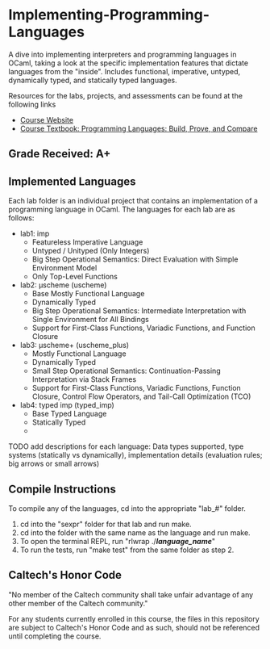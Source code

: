# Implementing-Programming-Languages
A dive into implementing interpreters and programming languages in OCaml, taking a look at the specific implementation features that dictate languages from the "inside". Includes functional, imperative, untyped, dynamically typed, and statically typed languages.

Resources for the labs, projects, and assessments can be found at the following links
- [Course Website](https://mvanier.github.io/cs131/2023/book/)
- [Course Textbook: Programming Languages: Build, Prove, and Compare](https://www.amazon.com/Programming-Languages-Build-Prove-Compare/dp/110718018X/ref=sr_1_1?keywords=Programming+Languages+Build+Prove+and+Compare&link_code=qs&qid=1680678819&sourceid=Mozilla-search&sr=8-1&ufe=app_do%3Aamzn1.fos.006c50ae-5d4c-4777-9bc0-4513d670b6bc)

## Grade Received: A+

## Implemented Languages
Each lab folder is an individual project that contains an implementation of a programming language in OCaml. The languages for each lab are as follows:
- lab1: imp 
  - Featureless Imperative Language
  - Untyped / Unityped (Only Integers)
  - Big Step Operational Semantics: Direct Evaluation with Simple Environment Model
  - Only Top-Level Functions
- lab2: µscheme (uscheme)
  - Base Mostly Functional Language
  - Dynamically Typed
  - Big Step Operational Semantics: Intermediate Interpretation with Single Environment for All Bindings
  - Support for First-Class Functions, Variadic Functions, and Function Closure
- lab3: µscheme+ (uscheme_plus)
  - Mostly Functional Language
  - Dynamically Typed
  - Small Step Operational Semantics: Continuation-Passing Interpretation via Stack Frames
  - Support for First-Class Functions, Variadic Functions, Function Closure, Control Flow Operators, and Tail-Call Optimization (TCO)
- lab4: typed imp (typed_imp)
  - Base Typed Language
  - Statically Typed
  - 

TODO add descriptions for each language: Data types supported, type systems (statically vs dynamically), implementation details (evaluation rules; big arrows or small arrows)

## Compile Instructions
To compile any of the languages, cd into the appropriate "lab_#" folder.
  1. cd into the "sexpr" folder for that lab and run make.
  1. cd into the folder with the same name as the language and run make.
  1. To open the terminal REPL, run "rlwrap ./___language_name___"
  1. To run the tests, run "make test" from the same folder as step 2.

## Caltech's Honor Code
"No member of the Caltech community shall take unfair advantage of any other member of the Caltech community."

For any students currently enrolled in this course, the files in this repository are subject to Caltech's Honor Code and as such, should not be referenced until completing the course.
